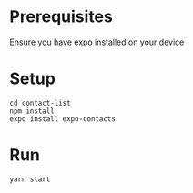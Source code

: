 # Prerequisites

Ensure you have expo installed on your device

# Setup

```
cd contact-list
npm install
expo install expo-contacts
```

# Run

```
yarn start
```